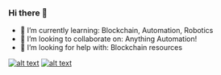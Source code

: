 ### Hi there 👋

<!--
**aaryamannchallani/aaryamannchallani** is a ✨ _special_ ✨ repository because its `README.md` (this file) appears on your GitHub profile.

Here are some ideas to get you started:
--->
- 🌱 I’m currently learning: Blockchain, Automation, Robotics
- 👯 I’m looking to collaborate on: Anything Automation!
- 🤔 I’m looking for help with: Blockchain resources
<!-- Please don't remove this: Grab your social icons from https://github.com/carlsednaoui/gitsocial -->

<!-- display the social media buttons in your README -->
[![alt text][5.2]][5]
[![alt text][6.2]][6]


<!-- links to your social media accounts -->
<!-- update these accordingly -->

[5]: http://www.linkedin.com
[6]: http://www.github.com/aaryamannchallani

<!-- Please don't remove this: Grab your social icons from https://github.com/carlsednaoui/gitsocial -->


[5.2]: https://img.icons8.com/android/24/000000/linkedin.png
[6.2]: https://img.icons8.com/material-sharp/24/000000/github.png


